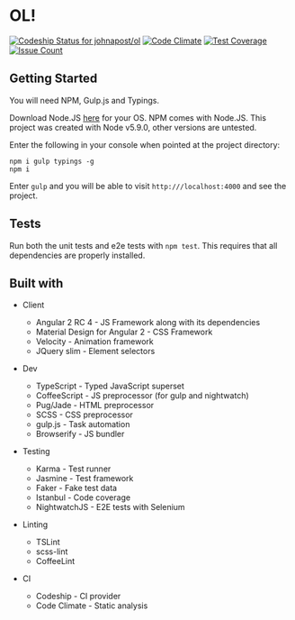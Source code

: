 OL!
===

[![Codeship Status for johnapost/ol](https://codeship.com/projects/55899290-2eb8-0134-dc79-4a25dba64f1f/status?branch=master)](https://codeship.com/projects/138682)
[![Code Climate](https://codeclimate.com/github/johnapost/ol/badges/gpa.svg)](https://codeclimate.com/github/johnapost/ol)
[![Test Coverage](https://codeclimate.com/github/johnapost/ol/badges/coverage.svg)](https://codeclimate.com/github/johnapost/ol/coverage)
[![Issue Count](https://codeclimate.com/github/johnapost/ol/badges/issue_count.svg)](https://codeclimate.com/github/johnapost/ol)

Getting Started
---------------

You will need NPM, Gulp.js and Typings.

Download Node.JS [here](http://nodejs.org/) for your OS. NPM comes with Node.JS. This project was created with Node v5.9.0, other versions are untested.

Enter the following in your console when pointed at the project directory:

    npm i gulp typings -g
    npm i

Enter ```gulp``` and you will be able to visit ```http:///localhost:4000``` and see the project.

Tests
-----

Run both the unit tests and e2e tests with ```npm test```. This requires that all dependencies are properly installed.

Built with
----------

* Client
  * Angular 2 RC 4 - JS Framework along with its dependencies
  * Material Design for Angular 2 - CSS Framework
  * Velocity - Animation framework
  * JQuery slim - Element selectors

* Dev
  * TypeScript - Typed JavaScript superset
  * CoffeeScript - JS preprocessor (for gulp and nightwatch)
  * Pug/Jade - HTML preprocessor
  * SCSS - CSS preprocessor
  * gulp.js - Task automation
  * Browserify - JS bundler

* Testing
  * Karma - Test runner
  * Jasmine - Test framework
  * Faker - Fake test data
  * Istanbul - Code coverage
  * NightwatchJS - E2E tests with Selenium

* Linting
  * TSLint
  * scss-lint
  * CoffeeLint

* CI
  * Codeship - CI provider
  * Code Climate - Static analysis
